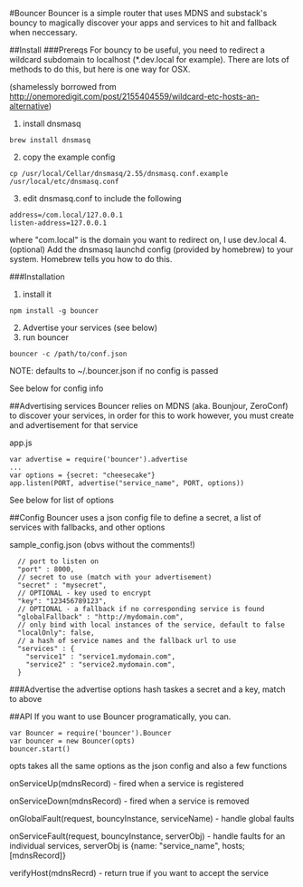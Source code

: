 #Bouncer
Bouncer is a simple router that uses MDNS and substack's bouncy to magically discover your apps and services to hit and fallback when neccessary. 

##Install
###Prereqs
For bouncy to be useful, you need to redirect a wildcard subdomain to localhost (*.dev.local for example). There are lots of methods to do this, but here is one way for OSX.

(shamelessly borrowed from http://onemoredigit.com/post/2155404559/wildcard-etc-hosts-an-alternative)

1. install dnsmasq
``` 
brew install dnsmasq
```
2. copy the example config
``` 
cp /usr/local/Cellar/dnsmasq/2.55/dnsmasq.conf.example /usr/local/etc/dnsmasq.conf
```
3. edit dnsmasq.conf to include the following

```
address=/com.local/127.0.0.1
listen-address=127.0.0.1
```
where "com.local" is the domain you want to redirect on, I use dev.local
4. (optional) Add the dnsmasq launchd config (provided by homebrew) to your system. Homebrew tells you how to do this.

###Installation
1. install it
```
npm install -g bouncer
```
2. Advertise your services (see below)
3. run bouncer
```
bouncer -c /path/to/conf.json
```

NOTE: defaults to ~/.bouncer.json if no config is passed

See below for config info

##Advertising services
Bouncer relies on MDNS (aka. Bounjour, ZeroConf) to discover your services, in order for this to work however, you must create and advertisement for that service

app.js
```
var advertise = require('bouncer').advertise
...
var options = {secret: "cheesecake"}
app.listen(PORT, advertise("service_name", PORT, options))
```

See below for list of options

##Config
Bouncer uses a json config file to define a secret, a list of services with fallbacks, and other options

sample_config.json (obvs without the comments!)
```
  // port to listen on
  "port" : 8000,
  // secret to use (match with your advertisement)
  "secret" : "mysecret",
  // OPTIONAL - key used to encrypt
  "key": "123456789123",
  // OPTIONAL - a fallback if no corresponding service is found
  "globalFallback" : "http://mydomain.com",
  // only bind with local instances of the service, default to false
  "localOnly": false,
  // a hash of service names and the fallback url to use
  "services" : {
    "service1" : "service1.mydomain.com",
    "service2" : "service2.mydomain.com",
  }
```

###Advertise
the advertise options hash taskes a secret and a key, match to above

##API
If you want to use Bouncer programatically, you can.

```
var Bouncer = require('bouncer').Bouncer
var bouncer = new Bouncer(opts)
bouncer.start()
```

opts takes all the same options as the json config and also a few functions

onServiceUp(mdnsRecord) - fired when a service is registered

onServiceDown(mdnsRecord) - fired when a service is removed

onGlobalFault(request, bouncyInstance, serviceName) - handle global faults

onServiceFault(request, bouncyInstance, serverObj) - handle faults for an individual services, serverObj is {name: "service_name", hosts; [mdnsRecord]}

verifyHost(mdnsRecrd) - return true if you want to accept the service



